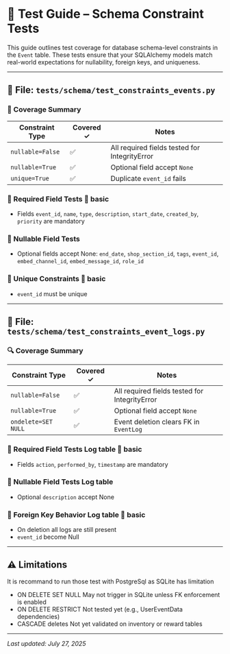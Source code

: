 # 🧪 Test Guide – Schema Constraint Tests

This guide outlines test coverage for database schema-level constraints in the `Event` table. These tests ensure that your SQLAlchemy models match real-world expectations for nullability, foreign keys, and uniqueness.

---

## 📁 File: `tests/schema/test_constraints_events.py`

### 🔹 Coverage Summary

| Constraint Type     | Covered ✓  | Notes                                          |
|---------------------|------------|------------------------------------------------|
| `nullable=False`    | ✅         | All required fields tested for IntegrityError  |
| `nullable=True`     | ✅         | Optional field accept `None`                   |
| `unique=True`       | ✅         | Duplicate `event_id` fails                     |


### 🔹 Required Field Tests 🔹 basic
- Fields `event_id`, `name`, `type`, `description`, `start_date`, `created_by`, `priority` are mandatory

### 🔹 Nullable Field Tests
- Optional fields accept None: `end_date`, `shop_section_id`, `tags`, `event_id`, `embed_channel_id`, `embed_message_id`, `role_id`

### 🔹 Unique Constraints 🔹 basic
- `event_id` must be unique

---

## 📁 File: `tests/schema/test_constraints_event_logs.py`

### 🔍 Coverage Summary

| Constraint Type     | Covered ✓  | Notes                                          |
|---------------------|------------|------------------------------------------------|
| `nullable=False`    | ✅         | All required fields tested for IntegrityError  |
| `nullable=True`     | ✅         | Optional field accept `None`                   |
| `ondelete=SET NULL` | ✅         | Event deletion clears FK in `EventLog`         |


### 🔹 Required Field Tests Log table 🔹 basic
- Fields `action`, `performed_by`, `timestamp` are mandatory

### 🔹 Nullable Field Tests Log table
- Optional `description` accept None

### 🔹 Foreign Key Behavior Log table 🔹 basic
- On deletion all logs are still present
- `event_id` become Null

---

## ⚠️ Limitations

It is recommand to run those test with PostgreSql as SQLite has limitation
* ON DELETE SET NULL	May not trigger in SQLite unless FK enforcement is enabled
* ON DELETE RESTRICT	Not tested yet (e.g., UserEventData dependencies)
* CASCADE deletes	Not yet validated on inventory or reward tables

---

_Last updated: July 27, 2025_